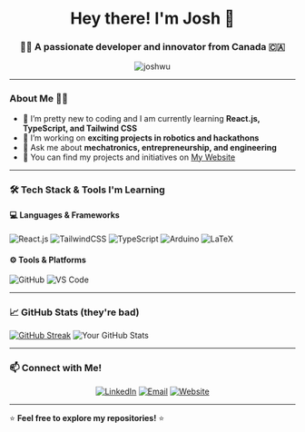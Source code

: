 <h1 align="center">Hey there! I'm Josh 👋</h1>
<h3 align="center">👨‍💻 A passionate developer and innovator from Canada 🇨🇦</h3>

<p align="center">
  <img src="https://komarev.com/ghpvc/?username=joshwu&label=Profile%20views&color=0e75b6&style=flat" alt="joshwu" />
</p>

---

### About Me 🧑‍🚀
- 🌱 I’m pretty new to coding and I am currently learning **React.js, TypeScript, and Tailwind CSS**
- 🔭 I’m working on **exciting projects in robotics and hackathons**
- 💬 Ask me about **mechatronics, entrepreneurship, and engineering**
- 💼 You can find my projects and initiatives on [My Website](https://joshwu.co)

---

### 🛠️ Tech Stack & Tools I'm Learning

#### 💻 Languages & Frameworks
![React.js](https://img.shields.io/badge/React-61DAFB?style=for-the-badge&logo=react&logoColor=white)
![TailwindCSS](https://img.shields.io/badge/TailwindCSS-06B6D4?style=for-the-badge&logo=tailwindcss&logoColor=white)
![TypeScript](https://img.shields.io/badge/TypeScript-3178C6?style=for-the-badge&logo=typescript&logoColor=white)
![Arduino](https://img.shields.io/badge/Arduino-00979D?style=for-the-badge&logo=arduino&logoColor=white)
![LaTeX](https://img.shields.io/badge/LaTeX-008080?style=for-the-badge&logo=latex&logoColor=white)

#### ⚙️ Tools & Platforms
![GitHub](https://img.shields.io/badge/GitHub-181717?style=for-the-badge&logo=github&logoColor=white)
![VS Code](https://img.shields.io/badge/VS%20Code-007ACC?style=for-the-badge&logo=visual-studio-code&logoColor=white)

---

### 📈 GitHub Stats (they're bad)

[![GitHub Streak](https://github-readme-streak-stats.herokuapp.com/?user=joshwuu&theme=radical)](https://git.io/streak-stats)
![Your GitHub Stats](https://github-readme-stats.vercel.app/api?username=joshwuu&show_icons=true&theme=radical)


---

### 📫 Connect with Me!

<p align="center">
  <a href="https://www.linkedin.com/in/joshua-wu-27990b252/"><img src="https://img.shields.io/badge/LinkedIn-%230077B5.svg?style=for-the-badge&logo=linkedin&logoColor=white" alt="LinkedIn"/></a>
  <a href="mailto:contact@joshwu.co"><img src="https://img.shields.io/badge/Email-D14836?style=for-the-badge&logo=gmail&logoColor=white" alt="Email"/></a>
  <a href="https://joshwu.co"><img src="https://img.shields.io/badge/Webflow-4353FF?style=for-the-badge&logo=webflow&logoColor=white" alt="Website"/></a>
</p>

---

⭐️ **Feel free to explore my repositories!** ⭐️
